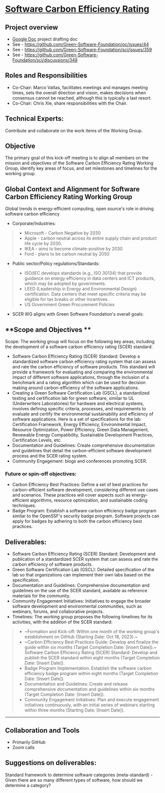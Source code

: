 # [Software Carbon Efficiency Rating](https://github.com/Green-Software-Foundation/scer#software-carbon-efficiency-rating-scer)

## Project overview
- [Google Doc](https://docs.google.com/document/d/19ymiN4EXYNayt7Ie_jIY48spJVBOtqkxwPApRjna4yw/edit) project drafting doc
- See - https://github.com/Green-Software-Foundation/oc/issues/44
- See - https://github.com/Green-Software-Foundation/sci/issues/359
- See - https://github.com/Green-Software-Foundation/sci/discussions/348

## **Roles and Responsibilities**
* Co-Chair: Marco Valtas, facilitates meetings and manages meeting times, sets the overall direction and vision, makes decisions when consensus cannot be reached, although this is typically a last resort.
* Co-Chair: Chris Xie, share responsibilities with the Chair.

## **Technical Experts:**
Contribute and collaborate on the work items of the Working Group.

## **Objective**
The primary goal of this kick-off meeting is to align all members on the mission and objectives of the Software Carbon Efficiency Rating Working Group, identify key areas of focus, and set milestones and timelines for the working group.

## **Global Context and Alignment for Software Carbon Efficiency Rating Working Group**

Global trends in energy-efficient computing, open source's role in driving software carbon efficiency
* Corporate/Industries:
> * Microsoft - Carbon Negative by 2030
> * Apple - carbon neutral across its entire supply chain and product life cycle by 2030.
> * IKEA - aims to become climate-positive by 2030
> * Ford - plans to be carbon neutral by 2050
* Public sector/Policy regulations/Standards:
> * ISO/IEC develops standards (e.g., ISO 30134) that provide guidance on energy efficiency in data centers and ICT products, which may be adopted by governments.
> * LEED (Leadership in Energy and Environmental Design) certification. Data centers that meet specific criteria may be eligible for tax breaks or other incentives.
> * US Government Green Procurement Policies
* SCER WG aligns with Green Software Foundation's overall goals:

## **Scope and Objectives **
Scope: The working group will focus on the following key areas, including the development of a software carbon efficiency rating (SCER) standard:
* Software Carbon Efficiency Rating (SCER) Standard: Develop a standardized software carbon efficiency rating system that can assess and rate the carbon efficiency of software products. This standard will provide a framework for evaluating and comparing the environmental impact of different software applications, through the inclusion of a benchmark and a rating algorithm which can be used for decision making around carbon-efficiency of the software applications. 
* Creating a Green Software Certification Lab (GSCL), a standardized testing and certification lab for green software, similar to UL (Underwriters Laboratories) for hardware and electrical systems, involves defining specific criteria, processes, and requirements to evaluate and certify the environmental sustainability and efficiency of software applications. Here is a set of specifications for the lab: Certification Framework, Energy Efficiency, Environmental Impact, Resource Optimization, Power Efficiency, Green Data Management, Renewable Energy Compatibility, Sustainable Development Practices, Certification Levels, etc.
* Documentation and Guidelines: Create comprehensive documentation and guidelines that detail the carbon-efficient software development process and the SCER rating system. 
* Community Engagement: blogs and conferences promoting SCER.
### Future or spin-off objectives:
* Carbon Efficiency Best Practices: Define a set of best practices for carbon-efficient software development, considering different use cases and scenarios. These practices will cover aspects such as energy-efficient algorithms, resource optimization, and sustainable coding techniques.
* Badge Program: Establish a software carbon efficiency badge program similar to the OpenSSF's security badge program. Software projects can apply for badges by adhering to both the carbon efficiency best practices.
## Deliverables:
* Software Carbon Efficiency Rating (SCER) Standard: Development and publication of a standardized SCER system that can assess and rate the carbon efficiency of software products.
* Green Software Certification Lab (GSCL): Detailed specification of the lab so that organizations can implement their own labs based on the specification.
* Documentation and Guidelines: Comprehensive documentation and guidelines on the use of the SCER standard, available as reference materials for the community.
* Community Engagement Initiatives: Initiatives to engage the broader software development and environmental communities, such as webinars, forums, and collaborative projects.
* Timelines: The working group proposes the following timelines for its activities, with the addition of the SCER standard:
> * ~Formation and Kick-off: Within one month of the working group's establishment on GitHub (Starting Date: Oct 18, 2023).~
> * ~Carbon Efficiency Best Practices Guide: Develop and finalize the guide within six months (Target Completion Date: [Insert Date]).~
> Software Carbon Efficiency Rating (SCER) Standard: Develop and publish the SCER standard within eight months (Target Completion Date: [Insert Date]).
> * Badge Program Implementation: Establish the software carbon efficiency badge program within eight months (Target Completion Date: [Insert Date]).
> * Documentation and Guidelines: Create and release comprehensive documentation and guidelines within six months (Target Completion Date: [Insert Date]).
> * Community Engagement Initiatives: Plan and execute engagement initiatives continuously, with an initial series of webinars starting within three months (Starting Date: [Insert Date]).
***

## **Collaboration and Tools** 
* Primarily GitHub
* Zoom calls

## **Suggestions on deliverables:**
Standard framework to determine software categories (meta-standard) - Given there are so many different types of software, how should we determine a category?


